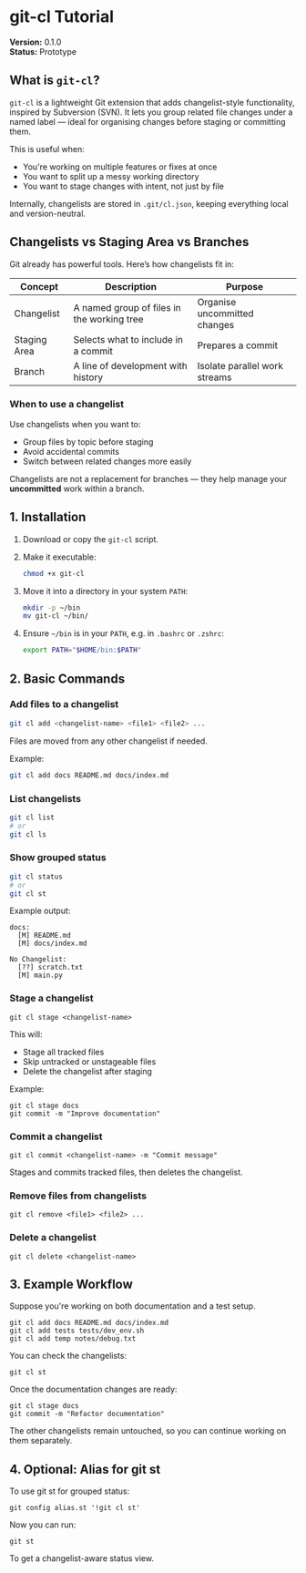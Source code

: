# git-cl Tutorial

**Version:** 0.1.0  
**Status:** Prototype

## What is `git-cl`?

`git-cl` is a lightweight Git extension that adds changelist-style functionality, inspired by Subversion (SVN). It lets you group related file changes under a named label — ideal for organising changes before staging or committing them.

This is useful when:

- You're working on multiple features or fixes at once
- You want to split up a messy working directory
- You want to stage changes with intent, not just by file

Internally, changelists are stored in `.git/cl.json`, keeping everything local and version-neutral.

## Changelists vs Staging Area vs Branches

Git already has powerful tools. Here’s how changelists fit in:

| Concept        | Description                                | Purpose                          |
|----------------|--------------------------------------------|----------------------------------|
| Changelist     | A named group of files in the working tree | Organise uncommitted changes     |
| Staging Area   | Selects what to include in a commit        | Prepares a commit                |
| Branch         | A line of development with history         | Isolate parallel work streams    |

### When to use a changelist

Use changelists when you want to:

- Group files by topic before staging
- Avoid accidental commits
- Switch between related changes more easily

Changelists are not a replacement for branches — they help manage your **uncommitted** work within a branch.

## 1. Installation

1. Download or copy the `git-cl` script.

2. Make it executable:

   ```bash
   chmod +x git-cl

3. Move it into a directory in your system `PATH`:

   ```bash
   mkdir -p ~/bin
   mv git-cl ~/bin/

4. Ensure `~/bin` is in your `PATH`, e.g. in `.bashrc` or `.zshrc`:

   ```bash
   export PATH="$HOME/bin:$PATH"

## 2. Basic Commands

### Add files to a changelist

```bash
git cl add <changelist-name> <file1> <file2> ...
```

Files are moved from any other changelist if needed.

Example:

```bash
git cl add docs README.md docs/index.md
```

### List changelists

```bash
git cl list
# or
git cl ls
```

### Show grouped status

```bash
git cl status
# or
git cl st
```

Example output:

```
docs:
  [M] README.md
  [M] docs/index.md

No Changelist:
  [??] scratch.txt
  [M] main.py
```

### Stage a changelist

```
git cl stage <changelist-name>
```

This will:

- Stage all tracked files
- Skip untracked or unstageable files
- Delete the changelist after staging

Example:

```
git cl stage docs
git commit -m "Improve documentation"
```

### Commit a changelist

```
git cl commit <changelist-name> -m "Commit message"
```

Stages and commits tracked files, then deletes the changelist.

### Remove files from changelists

```
git cl remove <file1> <file2> ...
```

### Delete a changelist

```
git cl delete <changelist-name>
```

## 3. Example Workflow

Suppose you're working on both documentation and a test setup.

```
git cl add docs README.md docs/index.md
git cl add tests tests/dev_env.sh
git cl add temp notes/debug.txt
```

You can check the changelists:

```
git cl st
```

Once the documentation changes are ready:

```
git cl stage docs
git commit -m "Refactor documentation"
```

The other changelists remain untouched, so you can continue working on them separately.


## 4. Optional: Alias for git st

To use git st for grouped status:

```
git config alias.st '!git cl st'
```

Now you can run:

```
git st
```

To get a changelist-aware status view.

